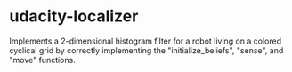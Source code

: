 # udacity-localizer
Implements a 2-dimensional histogram filter for a robot living on a colored cyclical grid by correctly implementing the "initialize_beliefs", "sense", and "move" functions.
